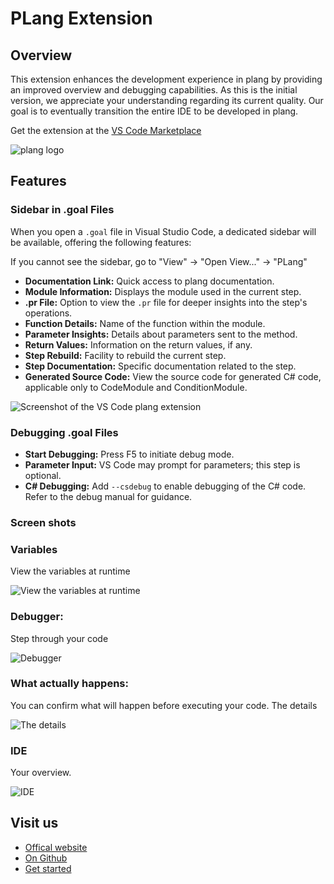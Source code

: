 # PLang Extension

## Overview
This extension enhances the development experience in plang by providing an improved overview and debugging capabilities. As this is the initial version, we appreciate your understanding regarding its current quality. Our goal is to eventually transition the entire IDE to be developed in plang.

Get the extension at the [VS Code Marketplace](https://marketplace.visualstudio.com/items?itemName=PlangHQ.plang-extension)

![plang logo](logo.png)

## Features

### Sidebar in .goal Files
When you open a `.goal` file in Visual Studio Code, a dedicated sidebar will be available, offering the following features:

If you cannot see the sidebar, go to "View" -> "Open View..." -> "PLang"

- **Documentation Link:** Quick access to plang documentation.
- **Module Information:** Displays the module used in the current step.
- **.pr File:** Option to view the `.pr` file for deeper insights into the step's operations.
- **Function Details:** Name of the function within the module.
- **Parameter Insights:** Details about parameters sent to the method.
- **Return Values:** Information on the return values, if any.
- **Step Rebuild:** Facility to rebuild the current step.
- **Step Documentation:** Specific documentation related to the step.
- **Generated Source Code:** View the source code for generated C# code, applicable only to CodeModule and ConditionModule.

![Screenshot of the VS Code plang extension](./IDE.png)
### Debugging .goal Files

- **Start Debugging:** Press F5 to initiate debug mode.
- **Parameter Input:** VS Code may prompt for parameters; this step is optional.
- **C# Debugging:** Add `--csdebug` to enable debugging of the C# code. Refer to the debug manual for guidance.

### Screen shots

### Variables
View the variables at runtime

![View the variables at runtime](variable_view.png)
### Debugger:
Step through your code 

![Debugger](Debugger.png)
### What actually happens:
You can confirm what will happen before executing your code. The details 

![The details](functionDetails.png)

### IDE

Your overview.

![IDE](IDE.png)
## Visit us
- [Offical website](https://plang.is)
- [On Github](https://github.com/PLangHQ/)
- [Get started](https://github.com/PLangHQ/plang/blob/main/Documentation/GetStarted.md)
